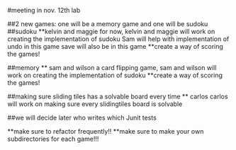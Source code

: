 #meeting in nov. 12th lab

##2 new games: one will be a memory game and one will be sudoku
##sudoku **kelvin and maggie
for now, kelvin and maggie will work on creating the implementation of sudoku
Sam will help with implementation of undo in this game
save will also be in this game
**create a way of scoring the games!

##memory  ** sam and wilson
a card flipping game, sam and wilson will work on creating the implementation of sudoku
**create a way of scoring the games!

##making sure sliding tiles has a solvable board every time ** carlos
carlos will work on making sure every slidingtiles board is solvable

##we will decide later who writes which Junit tests

**make sure to refactor frequently!!
**make sure to make your own subdirectories for each game!!!